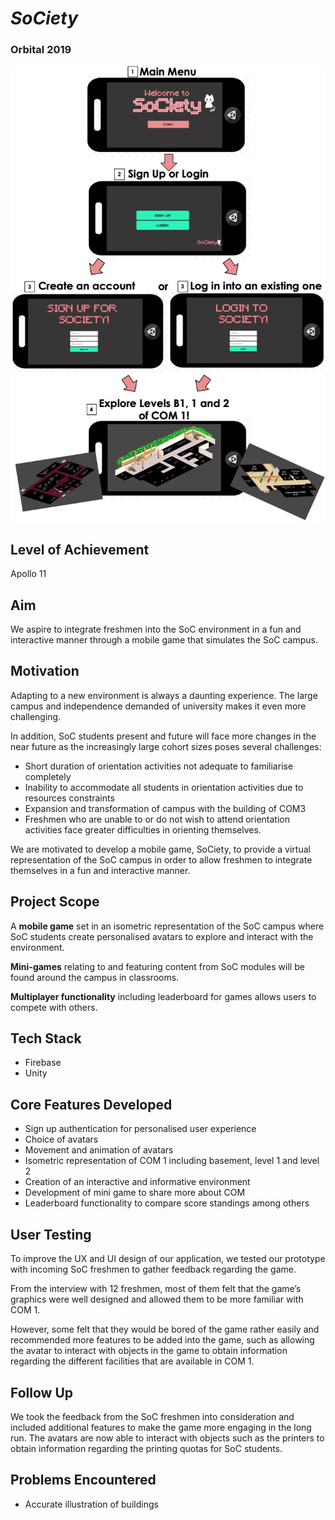 # _SoCiety_
### Orbital 2019

   ![alt text](https://github.com/haveaqiupill/orbital2019/blob/master/Milestone%203.png)

## Level of Achievement
Apollo 11

## Aim
We aspire to integrate freshmen into the SoC environment in a fun and interactive manner through a mobile game that simulates the SoC campus.

## Motivation
Adapting to a new environment is always a daunting experience. The large campus and independence demanded of university makes it even more challenging.

In addition, SoC students present and future will face more changes in the near future as the increasingly large cohort sizes poses several challenges:
- Short duration of orientation activities not adequate to familiarise completely
- Inability to accommodate all students in orientation activities due to resources constraints
- Expansion and transformation of campus with the building of COM3
- Freshmen who are unable to or do not wish to attend orientation activities face greater difficulties in orienting themselves.

We are motivated to develop a mobile game, SoCiety, to provide a virtual representation of the SoC campus in order to allow freshmen to integrate themselves in a fun and interactive manner.

## Project Scope
A **mobile game** set in an isometric representation of the SoC campus where SoC students create personalised avatars to explore and interact with the environment.

**Mini-games** relating to and featuring content from SoC modules will be found around the campus in classrooms.

**Multiplayer functionality** including leaderboard for games allows users to compete with others.

## Tech Stack
- Firebase
- Unity

## Core Features Developed
- Sign up authentication for personalised user experience
- Choice of avatars
- Movement and animation of avatars
- Isometric representation of COM 1 including basement, level 1 and level 2
- Creation of an interactive and informative environment
- Development of mini game to share more about COM
- Leaderboard functionality to compare score standings among others

## User Testing
To improve the UX and UI design of our application, we tested our prototype with incoming SoC freshmen to gather feedback regarding the game. 

From the interview with 12 freshmen, most of them felt that the game’s graphics were well designed and allowed them to be more familiar with COM 1. 

However, some felt that they would be bored of the game rather easily and recommended more features to be added into the game, such as allowing the avatar to interact with objects in the game to obtain information regarding the different facilities that are available in COM 1.

## Follow Up
We took the feedback from the SoC freshmen into consideration and included additional features to make the game more engaging in the long run. The avatars are now able to interact with objects such as the printers to obtain information regarding the printing quotas for SoC students.

## Problems Encountered
- Accurate illustration of buildings
